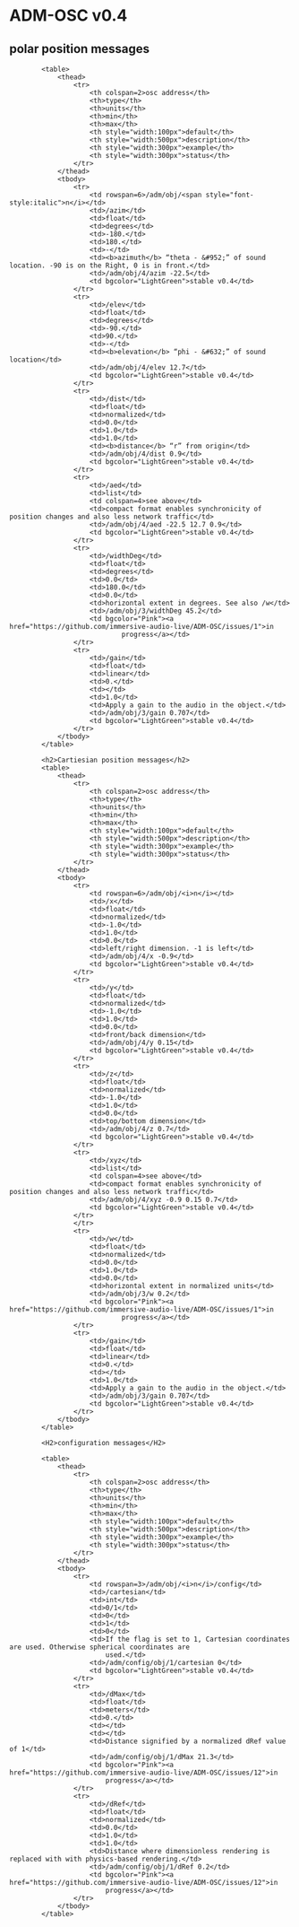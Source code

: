 
# ADM-OSC v0.4</h1>

## polar position messages

            <table>
                <thead>
                    <tr>
                        <th colspan=2>osc address</th>
                        <th>type</th>
                        <th>units</th>
                        <th>min</th>
                        <th>max</th>
                        <th style="width:100px">default</th>
                        <th style="width:500px">description</th>
                        <th style="width:300px">example</th>
                        <th style="width:300px">status</th>
                    </tr>
                </thead>
                <tbody>
                    <tr>
                        <td rowspan=6>/adm/obj/<span style="font-style:italic">n</i></td>
                        <td>/azim</td>
                        <td>float</td>
                        <td>degrees</td>
                        <td>-180.</td>
                        <td>180.</td>
                        <td>-</td>
                        <td><b>azimuth</b> “theta - &#952;” of sound location. -90 is on the Right, 0 is in front.</td>
                        <td>/adm/obj/4/azim -22.5</td>
                        <td bgcolor="LightGreen">stable v0.4</td>
                    </tr>
                    <tr>
                        <td>/elev</td>
                        <td>float</td>
                        <td>degrees</td>
                        <td>-90.</td>
                        <td>90.</td>
                        <td>-</td>
                        <td><b>elevation</b> “phi - &#632;” of sound location</td>
                        <td>/adm/obj/4/elev 12.7</td>
                        <td bgcolor="LightGreen">stable v0.4</td>
                    </tr>
                    <tr>
                        <td>/dist</td>
                        <td>float</td>
                        <td>normalized</td>
                        <td>0.0</td>
                        <td>1.0</td>
                        <td>1.0</td>
                        <td><b>distance</b> “r” from origin</td>
                        <td>/adm/obj/4/dist 0.9</td>
                        <td bgcolor="LightGreen">stable v0.4</td>
                    </tr>
                    <tr>
                        <td>/aed</td>
                        <td>list</td>
                        <td colspan=4>see above</td>
                        <td>compact format enables synchronicity of position changes and also less network traffic</td>
                        <td>/adm/obj/4/aed -22.5 12.7 0.9</td>
                        <td bgcolor="LightGreen">stable v0.4</td>
                    </tr>
                    <tr>
                        <td>/widthDeg</td>
                        <td>float</td>
                        <td>degrees</td>
                        <td>0.0</td>
                        <td>180.0</td>
                        <td>0.0</td>
                        <td>horizontal extent in degrees. See also /w</td>
                        <td>/adm/obj/3/widthDeg 45.2</td>
                        <td bgcolor="Pink"><a href="https://github.com/immersive-audio-live/ADM-OSC/issues/1">in
                                progress</a></td>
                    </tr>
                    <tr>
                        <td>/gain</td>
                        <td>float</td>
                        <td>linear</td>
                        <td>0.</td>
                        <td></td>
                        <td>1.0</td>
                        <td>Apply a gain to the audio in the object.</td>
                        <td>/adm/obj/3/gain 0.707</td>
                        <td bgcolor="LightGreen">stable v0.4</td>
                    </tr>
                </tbody>
            </table>

            <h2>Cartiesian position messages</h2>
            <table>
                <thead>
                    <tr>
                        <th colspan=2>osc address</th>
                        <th>type</th>
                        <th>units</th>
                        <th>min</th>
                        <th>max</th>
                        <th style="width:100px">default</th>
                        <th style="width:500px">description</th>
                        <th style="width:300px">example</th>
                        <th style="width:300px">status</th>
                    </tr>
                </thead>
                <tbody>
                    <tr>
                        <td rowspan=6>/adm/obj/<i>n</i></td>
                        <td>/x</td>
                        <td>float</td>
                        <td>normalized</td>
                        <td>-1.0</td>
                        <td>1.0</td>
                        <td>0.0</td>
                        <td>left/right dimension. -1 is left</td>
                        <td>/adm/obj/4/x -0.9</td>
                        <td bgcolor="LightGreen">stable v0.4</td>
                    </tr>
                    <tr>
                        <td>/y</td>
                        <td>float</td>
                        <td>normalized</td>
                        <td>-1.0</td>
                        <td>1.0</td>
                        <td>0.0</td>
                        <td>front/back dimension</td>
                        <td>/adm/obj/4/y 0.15</td>
                        <td bgcolor="LightGreen">stable v0.4</td>
                    </tr>
                    <tr>
                        <td>/z</td>
                        <td>float</td>
                        <td>normalized</td>
                        <td>-1.0</td>
                        <td>1.0</td>
                        <td>0.0</td>
                        <td>top/bottom dimension</td>
                        <td>/adm/obj/4/z 0.7</td>
                        <td bgcolor="LightGreen">stable v0.4</td>
                    </tr>
                    <tr>
                        <td>/xyz</td>
                        <td>list</td>
                        <td colspan=4>see above</td>
                        <td>compact format enables synchronicity of position changes and also less network traffic</td>
                        <td>/adm/obj/4/xyz -0.9 0.15 0.7</td>
                        <td bgcolor="LightGreen">stable v0.4</td>
                    </tr>
                    </tr>
                    <tr>
                        <td>/w</td>
                        <td>float</td>
                        <td>normalized</td>
                        <td>0.0</td>
                        <td>1.0</td>
                        <td>0.0</td>
                        <td>horizontal extent in normalized units</td>
                        <td>/adm/obj/3/w 0.2</td>
                        <td bgcolor="Pink"><a href="https://github.com/immersive-audio-live/ADM-OSC/issues/1">in
                                progress</a></td>
                    </tr>
                    <tr>
                        <td>/gain</td>
                        <td>float</td>
                        <td>linear</td>
                        <td>0.</td>
                        <td></td>
                        <td>1.0</td>
                        <td>Apply a gain to the audio in the object.</td>
                        <td>/adm/obj/3/gain 0.707</td>
                        <td bgcolor="LightGreen">stable v0.4</td>
                    </tr>
                </tbody>
            </table>

            <H2>configuration messages</H2>

            <table>
                <thead>
                    <tr>
                        <th colspan=2>osc address</th>
                        <th>type</th>
                        <th>units</th>
                        <th>min</th>
                        <th>max</th>
                        <th style="width:100px">default</th>
                        <th style="width:500px">description</th>
                        <th style="width:300px">example</th>
                        <th style="width:300px">status</th>
                    </tr>
                </thead>
                <tbody>
                    <tr>
                        <td rowspan=3>/adm/obj/<i>n</i>/config</td>
                        <td>/cartesian</td>
                        <td>int</td>
                        <td>0/1</td>
                        <td>0</td>
                        <td>1</td>
                        <td>0</td>
                        <td>If the flag is set to 1, Cartesian coordinates are used. Otherwise spherical coordinates are
                            used.</td>
                        <td>/adm/config/obj/1/cartesian 0</td>
                        <td bgcolor="LightGreen">stable v0.4</td>
                    </tr>
                    <tr>
                        <td>/dMax</td>
                        <td>float</td>
                        <td>meters</td>
                        <td>0.</td>
                        <td></td>
                        <td></td>
                        <td>Distance signified by a normalized dRef value of 1</td>
                        <td>/adm/config/obj/1/dMax 21.3</td>
                        <td bgcolor="Pink"><a href="https://github.com/immersive-audio-live/ADM-OSC/issues/12">in
                            progress</a></td>
                    </tr>
                    <tr>
                        <td>/dRef</td>
                        <td>float</td>
                        <td>normalized</td>
                        <td>0.0</td>
                        <td>1.0</td>
                        <td>1.0</td>
                        <td>Distance where dimensionless rendering is replaced with with physics-based rendering.</td>
                        <td>/adm/config/obj/1/dRef 0.2</td>
                        <td bgcolor="Pink"><a href="https://github.com/immersive-audio-live/ADM-OSC/issues/12">in
                            progress</a></td>
                    </tr>
                </tbody>
            </table>
